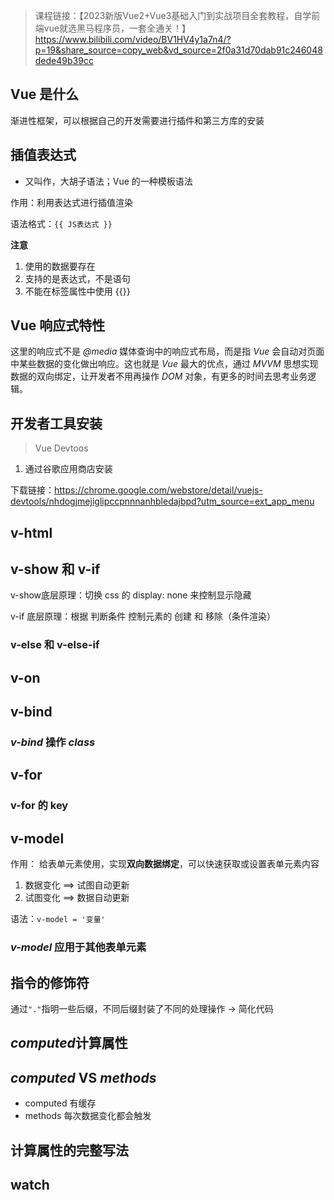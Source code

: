 > 课程链接：【2023新版Vue2+Vue3基础入门到实战项目全套教程，自学前端vue就选黑马程序员，一套全通关！】 https://www.bilibili.com/video/BV1HV4y1a7n4/?p=19&share_source=copy_web&vd_source=2f0a31d70dab91c246048dede49b39cc



## Vue 是什么

渐进性框架，可以根据自己的开发需要进行插件和第三方库的安装



## 插值表达式

- 又叫作，大胡子语法；Vue 的一种模板语法

作用：利用表达式进行插值渲染

语法格式：`{{ JS表达式 }}`



**注意**

1. 使用的数据要存在
2. 支持的是表达式，不是语句
3. 不能在标签属性中使用 {{}}



## Vue 响应式特性

这里的响应式不是 *@media* 媒体查询中的响应式布局，而是指 *Vue* 会自动对页面中某些数据的变化做出响应。这也就是 *Vue* 最大的优点，通过 *MVVM* 思想实现数据的双向绑定，让开发者不用再操作 *DOM* 对象，有更多的时间去思考业务逻辑。


## 开发者工具安装

> Vue Devtoos

1. 通过谷歌应用商店安装

下载链接：https://chrome.google.com/webstore/detail/vuejs-devtools/nhdogjmejiglipccpnnnanhbledajbpd?utm_source=ext_app_menu




## v-html



## v-show 和 v-if

v-show底层原理：切换 css 的 display: none 来控制显示隐藏

v-if  底层原理：根据 判断条件 控制元素的 创建 和 移除（条件渲染）

### v-else 和 v-else-if



## v-on



## v-bind

### *v-bind* 操作 *class*


## v-for

### v-for 的 key



## v-model

作用： 给表单元素使用，实现**双向数据绑定**，可以快速获取或设置表单元素内容

1. 数据变化 ==> 试图自动更新
2. 试图变化 ==> 数据自动更新

语法：`v-model = '变量'`


### *v-model* 应用于其他表单元素


## 指令的修饰符

通过`"."`指明一些后缀，不同后缀封装了不同的处理操作 -> 简化代码






## *computed*计算属性

## *computed* VS *methods*

- computed 有缓存
- methods 每次数据变化都会触发


## 计算属性的完整写法


## watch



